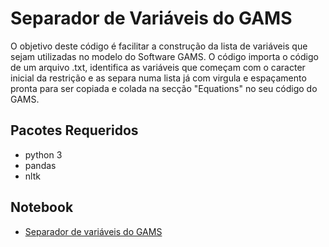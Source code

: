 # Separador de Variáveis do GAMS
O objetivo deste código é facilitar a construção da lista de variáveis que sejam utilizadas no modelo do Software GAMS.  O código importa o código de um arquivo .txt, identifica as variáveis que começam com o caracter inicial da restrição e as separa numa lista já com virgula e espaçamento pronta para ser copiada e colada na secção "Equations" no seu código do GAMS.
## Pacotes Requeridos
- python 3
- pandas
- nltk

## Notebook
- <a href=“https://github.com/rafaelgard/Separador-de-variaveis-do-GAMS/blob/main/Separador%20de%20vari%C3%A1veis%20do%20GAMS.ipynb“>Separador de variáveis do GAMS</a>
